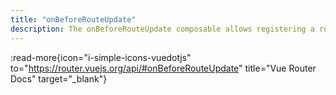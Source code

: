 ```yaml
---
title: "onBeforeRouteUpdate"
description: The onBeforeRouteUpdate composable allows registering a route guard within a component.
---
```


:read-more{icon="i-simple-icons-vuedotjs" to="https://router.vuejs.org/api/#onBeforeRouteUpdate" title="Vue Router Docs" target="_blank"}

